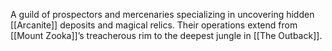 A guild of prospectors and mercenaries specializing in uncovering hidden [[Arcanite]] deposits and magical relics. Their operations extend from [[Mount Zooka]]’s treacherous rim to the deepest jungle in [[The Outback]].